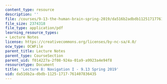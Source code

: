 ```yaml
---
content_type: resource
description: ''
file: /courses/9-13-the-human-brain-spring-2019/da516b2adbdb11251717761407836435_MIT9_13S19_L08.pdf
file_size: 2374318
file_type: application/pdf
learning_resource_types:
- Lecture Notes
license: https://creativecommons.org/licenses/by-nc-sa/4.0/
ocw_type: OCWFile
parent_title: Lecture Notes
parent_type: CourseSection
parent_uid: f014227a-2f08-924a-01a9-a9923a4e94f8
resourcetype: Document
title: 'Lecture 8: Navigation I - 9.13 Spring 2019'
uid: da516b2a-dbdb-1125-1717-761407836435
---
```

